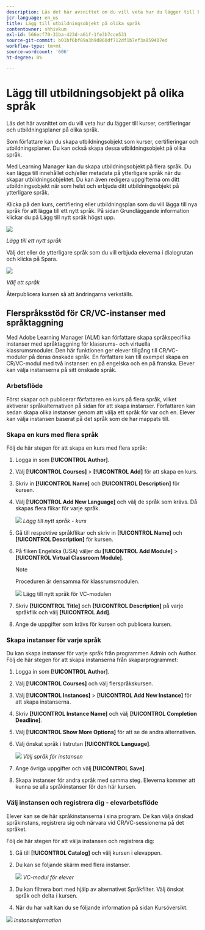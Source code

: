 ```yaml
---
description: Läs det här avsnittet om du vill veta hur du lägger till kurser, certifieringar och utbildningsplaner på olika språk.
jcr-language: en_us
title: Lägg till utbildningsobjekt på olika språk
contentowner: shhivkum
exl-id: 566ecf70-31ba-423d-a61f-1fe3b7cce531
source-git-commit: b01bf6bf89a3b9d860df712df1b7ef3a859407ed
workflow-type: tm+mt
source-wordcount: '606'
ht-degree: 0%

---
```


# Lägg till utbildningsobjekt på olika språk

Läs det här avsnittet om du vill veta hur du lägger till kurser, certifieringar och utbildningsplaner på olika språk.

Som författare kan du skapa utbildningsobjekt som kurser, certifieringar och utbildningsplaner. Du kan också skapa dessa utbildningsobjekt på olika språk.

Med Learning Manager kan du skapa utbildningsobjekt på flera språk. Du kan lägga till innehållet och/eller metadata på ytterligare språk när du skapar utbildningsobjektet. Du kan även redigera uppgifterna om ditt utbildningsobjekt när som helst och erbjuda ditt utbildningsobjekt på ytterligare språk.

Klicka på den kurs, certifiering eller utbildningsplan som du vill lägga till nya språk för att lägga till ett nytt språk. På sidan Grundläggande information klickar du på Lägg till nytt språk högst upp.

![](assets/addnewlocale.png)

*Lägg till ett nytt språk*

Välj det eller de ytterligare språk som du vill erbjuda eleverna i dialogrutan och klicka på Spara.

![](assets/selectlang.png)

*Välj ett språk*

Återpublicera kursen så att ändringarna verkställs.

## Flerspråksstöd för CR/VC-instanser med språktaggning

Med Adobe Learning Manager (ALM) kan författare skapa språkspecifika instanser med språktaggning för klassrums- och virtuella klassrumsmoduler. Den här funktionen ger elever tillgång till CR/VC-moduler på deras önskade språk. En författare kan till exempel skapa en CR/VC-modul med två instanser: en på engelska och en på franska. Elever kan välja instanserna på sitt önskade språk.

### Arbetsflöde

Först skapar och publicerar författaren en kurs på flera språk, vilket aktiverar språkalternativen på sidan för att skapa instanser. Författaren kan sedan skapa olika instanser genom att välja ett språk för var och en. Elever kan välja instansen baserat på det språk som de har mappats till.

### Skapa en kurs med flera språk

Följ de här stegen för att skapa en kurs med flera språk:

1. Logga in som **[!UICONTROL Author]**.
2. Välj **[!UICONTROL Courses]** > **[!UICONTROL Add]** för att skapa en kurs.
3. Skriv in **[!UICONTROL Name]** och **[!UICONTROL Description]** för kursen.
4. Välj **[!UICONTROL Add New Language]** och välj de språk som krävs. Då skapas flera flikar för varje språk.

   ![](assets/language-tabs.png)
   _Lägg till nytt språk - kurs_
5. Gå till respektive språkflikar och skriv in **[!UICONTROL Name]** och **[!UICONTROL Description]** för kursen.
6. På fliken Engelska (USA) väljer du **[!UICONTROL Add Module]** > **[!UICONTROL Virtual Classroom Module]**.

   >[!NOTE]
   >
   >Proceduren är densamma för klassrumsmodulen.

   ![](assets/vc-page.png)
Lägg till nytt språk för VC-modulen

7. Skriv **[!UICONTROL Title]** och **[!UICONTROL Description]** på varje språkflik och välj **[!UICONTROL Add]**.
8. Ange de uppgifter som krävs för kursen och publicera kursen.

### Skapa instanser för varje språk

Du kan skapa instanser för varje språk från programmen Admin och Author. Följ de här stegen för att skapa instanserna från skaparprogrammet:

1. Logga in som **[!UICONTROL Author]**.
2. Välj **[!UICONTROL Courses]** och välj flerspråkskursen.
3. Välj **[!UICONTROL Instances]** > **[!UICONTROL Add New Instance]** för att skapa instanserna.
4. Skriv **[!UICONTROL Instance Name]** och välj **[!UICONTROL Completion Deadline]**.
5. Välj **[!UICONTROL Show More Options]** för att se de andra alternativen.
6. Välj önskat språk i listrutan **[!UICONTROL Language]**.

   ![](assets/select-language.png)
   _Välj språk för instansen_

7. Ange övriga uppgifter och välj **[!UICONTROL Save]**.
8. Skapa instanser för andra språk med samma steg. Eleverna kommer att kunna se alla språkinstanser för den här kursen.

### Välj instansen och registrera dig - elevarbetsflöde

Elever kan se de här språkinstanserna i sina program. De kan välja önskad språkinstans, registrera sig och närvara vid CR/VC-sessionerna på det språket.

Följ de här stegen för att välja instansen och registrera dig:

1. Gå till **[!UICONTROL Catalog]** och välj kursen i elevappen.
2. Du kan se följande skärm med flera instanser.

   ![](assets/learner-view.png)
   _VC-modul för elever_

3. Du kan filtrera bort med hjälp av alternativet Språkfilter. Välj önskat språk och delta i kursen.
4. När du har valt kan du se följande information på sidan Kursöversikt.

![](assets/course-overview.png)
_Instansinformation_



